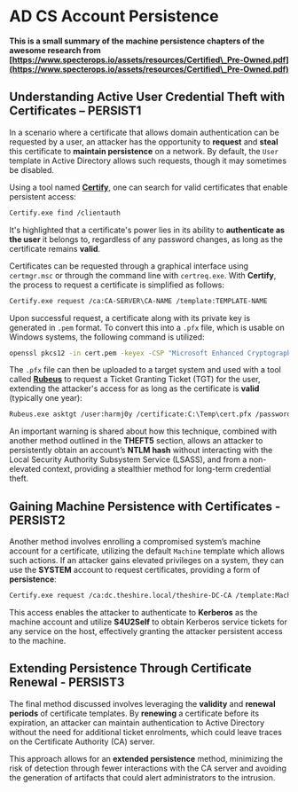 # AD CS Account Persistence





**This is a small summary of the machine persistence chapters of the awesome research from [https://www.specterops.io/assets/resources/Certified\_Pre-Owned.pdf](https://www.specterops.io/assets/resources/Certified\_Pre-Owned.pdf)**


## **Understanding Active User Credential Theft with Certificates – PERSIST1**

In a scenario where a certificate that allows domain authentication can be requested by a user, an attacker has the opportunity to **request** and **steal** this certificate to **maintain persistence** on a network. By default, the `User` template in Active Directory allows such requests, though it may sometimes be disabled.

Using a tool named [**Certify**](https://github.com/GhostPack/Certify), one can search for valid certificates that enable persistent access:

```bash
Certify.exe find /clientauth
```

It's highlighted that a certificate's power lies in its ability to **authenticate as the user** it belongs to, regardless of any password changes, as long as the certificate remains **valid**.

Certificates can be requested through a graphical interface using `certmgr.msc` or through the command line with `certreq.exe`. With **Certify**, the process to request a certificate is simplified as follows:

```bash
Certify.exe request /ca:CA-SERVER\CA-NAME /template:TEMPLATE-NAME
```

Upon successful request, a certificate along with its private key is generated in `.pem` format. To convert this into a `.pfx` file, which is usable on Windows systems, the following command is utilized:

```bash
openssl pkcs12 -in cert.pem -keyex -CSP "Microsoft Enhanced Cryptographic Provider v1.0" -export -out cert.pfx
```

The `.pfx` file can then be uploaded to a target system and used with a tool called [**Rubeus**](https://github.com/GhostPack/Rubeus) to request a Ticket Granting Ticket (TGT) for the user, extending the attacker's access for as long as the certificate is **valid** (typically one year):

```bash
Rubeus.exe asktgt /user:harmj0y /certificate:C:\Temp\cert.pfx /password:CertPass!
```

An important warning is shared about how this technique, combined with another method outlined in the **THEFT5** section, allows an attacker to persistently obtain an account’s **NTLM hash** without interacting with the Local Security Authority Subsystem Service (LSASS), and from a non-elevated context, providing a stealthier method for long-term credential theft.

## **Gaining Machine Persistence with Certificates - PERSIST2**

Another method involves enrolling a compromised system’s machine account for a certificate, utilizing the default `Machine` template which allows such actions. If an attacker gains elevated privileges on a system, they can use the **SYSTEM** account to request certificates, providing a form of **persistence**:

```bash
Certify.exe request /ca:dc.theshire.local/theshire-DC-CA /template:Machine /machine
```

This access enables the attacker to authenticate to **Kerberos** as the machine account and utilize **S4U2Self** to obtain Kerberos service tickets for any service on the host, effectively granting the attacker persistent access to the machine.

## **Extending Persistence Through Certificate Renewal - PERSIST3**

The final method discussed involves leveraging the **validity** and **renewal periods** of certificate templates. By **renewing** a certificate before its expiration, an attacker can maintain authentication to Active Directory without the need for additional ticket enrolments, which could leave traces on the Certificate Authority (CA) server.

This approach allows for an **extended persistence** method, minimizing the risk of detection through fewer interactions with the CA server and avoiding the generation of artifacts that could alert administrators to the intrusion.





